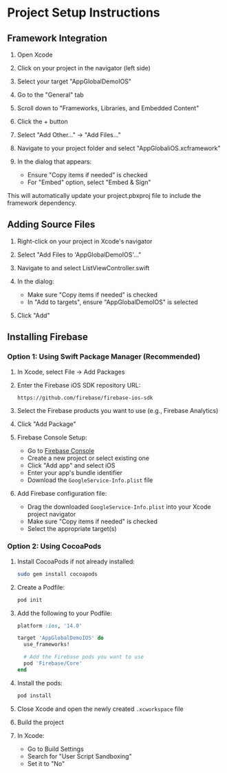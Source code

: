 # Project Setup Instructions

## Framework Integration

1. Open Xcode

2. Click on your project in the navigator (left side)

3. Select your target "AppGlobalDemoIOS"

4. Go to the "General" tab

5. Scroll down to "Frameworks, Libraries, and Embedded Content"

6. Click the + button

7. Select "Add Other..." -> "Add Files..."

8. Navigate to your project folder and select "AppGlobaliOS.xcframework"

9. In the dialog that appears:
   - Ensure "Copy items if needed" is checked
   - For "Embed" option, select "Embed & Sign"

This will automatically update your project.pbxproj file to include the framework dependency.

## Adding Source Files

1. Right-click on your project in Xcode's navigator

2. Select "Add Files to 'AppGlobalDemoIOS'..."

3. Navigate to and select ListViewController.swift

4. In the dialog:
   - Make sure "Copy items if needed" is checked
   - In "Add to targets", ensure "AppGlobalDemoIOS" is selected

5. Click "Add"


## Installing Firebase

### Option 1: Using Swift Package Manager (Recommended)
1. In Xcode, select File → Add Packages

2. Enter the Firebase iOS SDK repository URL:
   ```
   https://github.com/firebase/firebase-ios-sdk
   ```

3. Select the Firebase products you want to use (e.g., Firebase Analytics)

4. Click "Add Package"

5. Firebase Console Setup:
   - Go to [Firebase Console](https://console.firebase.google.com/)
   - Create a new project or select existing one
   - Click "Add app" and select iOS
   - Enter your app's bundle identifier
   - Download the `GoogleService-Info.plist` file

6. Add Firebase configuration file:
   - Drag the downloaded `GoogleService-Info.plist` into your Xcode project navigator
   - Make sure "Copy items if needed" is checked
   - Select the appropriate target(s)

### Option 2: Using CocoaPods
1. Install CocoaPods if not already installed:
   ```bash
   sudo gem install cocoapods
   ```

2. Create a Podfile:
   ```bash
   pod init
   ```

3. Add the following to your Podfile:
   ```ruby
   platform :ios, '14.0'

   target 'AppGlobalDemoIOS' do
     use_frameworks!

     # Add the Firebase pods you want to use
     pod 'Firebase/Core'
   end
   ```

4. Install the pods:
   ```bash
   pod install
   ```

5. Close Xcode and open the newly created `.xcworkspace` file

6. Build the project

7. In Xcode:
   - Go to Build Settings
   - Search for "User Script Sandboxing"
   - Set it to "No"

